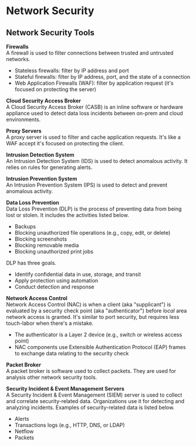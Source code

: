 
# Network Security

## Network Security Tools
**Firewalls**  
A firewall is used to filter connections between trusted and untrusted networks. 
* Stateless firewalls: filter by IP address and port
* Stateful firewalls: filter by IP address, port, and the state of a connection
* Web Application Firewalls (WAF): filter by application request (it's focused on protecting the server)

**Cloud Security Access Broker**  
A Cloud Security Access Broker (CASB) is an inline software or hardware appliance used to detect data loss incidents between on-prem and cloud environments. 

**Proxy Servers**  
A proxy server is used to filter and cache application requests. It's like a WAF accept it's focused on protecting the client. 

**Intrusion Detection System**  
An Intrusion Detection System (IDS) is used to detect anomalous activity. It relies on rules for generating alerts.

**Intrusion Prevention System**  
An Intrusion Prevention System (IPS) is used to detect and prevent anomalous activity. 

**Data Loss Prevention**  
Data Loss Prevention (DLP) is the process of preventing data from being lost or stolen. It includes the activities listed below. 
* Backups
* Blocking unauthorized file operations (e.g., copy, edit, or delete)
* Blocking screenshots
* Blocking removable media 
* Blocking unauthorized print jobs

DLP has three goals. 
* Identify confidential data in use, storage, and transit
* Apply protection using automation
* Conduct detection and response

**Network Access Control**  
Network Access Control (NAC) is when a client (aka "supplicant") is evaluated by a security check point (aka "authenticator") before *local* area network access is granted. It's similar to port security, but requires less touch-labor when there's a mistake. 
* The authenticator is a Layer 2 device (e.g., switch or wireless access point)
* NAC components use Extensible Authentication Protocol (EAP) frames to exchange data relating to the security check

**Packet Broker**  
A packet broker is software used to collect packets. They are used for analysis other network security tools. 

**Security Incident & Event Management Servers**  
A Security Incident & Event Management (SIEM) server is used to collect and correlate security-related data. Organizations use it for detecting and analyzing incidents. Examples of security-related data is listed below. 
* Alerts
* Transactions logs (e.g., HTTP, DNS, or LDAP)
* Netflow
* Packets

